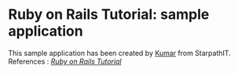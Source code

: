 # Ruby on Rails Tutorial: sample application

This sample application has been created by [Kumar](starpathit.com) from StarpathIT.
References : [*Ruby on Rails Tutorial*](http://railstutorial.org/)

